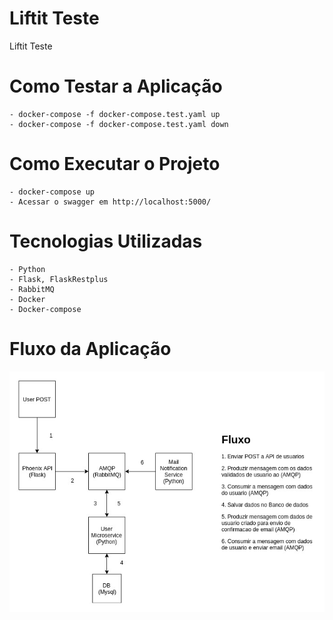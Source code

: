 # Liftit Teste

Liftit Teste

# Como Testar a Aplicação

    - docker-compose -f docker-compose.test.yaml up
    - docker-compose -f docker-compose.test.yaml down

# Como Executar o Projeto

    - docker-compose up
    - Acessar o swagger em http://localhost:5000/

# Tecnologias Utilizadas

    - Python
    - Flask, FlaskRestplus
    - RabbitMQ
    - Docker
    - Docker-compose

# Fluxo da Aplicação
![alt text](./fluxo.jpg)
